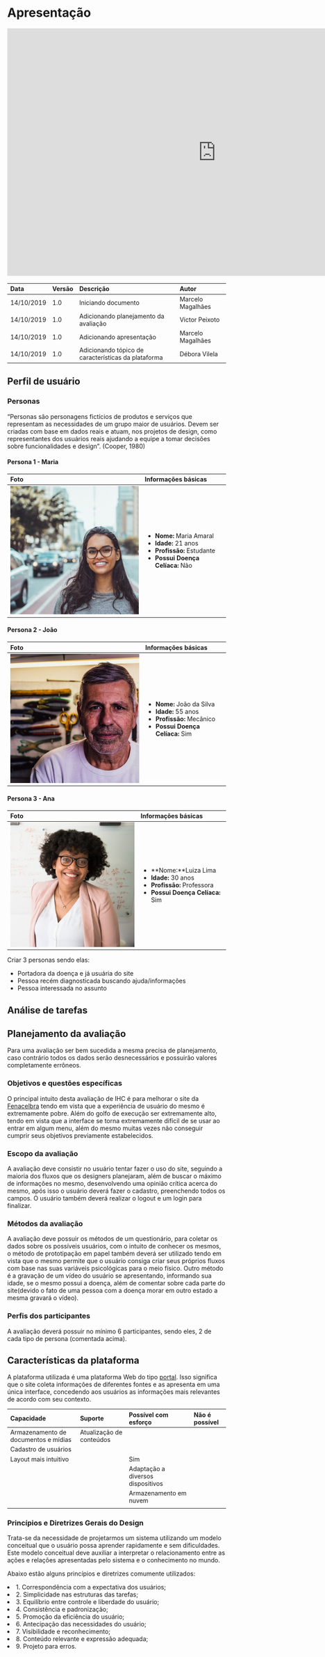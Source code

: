 # Apresentação

<iframe src="https://docs.google.com/presentation/d/1OE_XVDJrUXK5scerLn1sOKlqFtSs5Dwj3rN6Ho9LOqo/embed?start=false&loop=false&delayms=3000" frameborder="0" width="960" height="569" allowfullscreen="true" mozallowfullscreen="true" webkitallowfullscreen="true"></iframe>

| Data       | Versão | Descrição                                           | Autor             |
| :--------- | :----- | :-------------------------------------------------- | :---------------- |
| 14/10/2019 | 1.0    | Iniciando documento                                 | Marcelo Magalhães |
| 14/10/2019 | 1.0    | Adicionando planejamento da avaliação               | Victor Peixoto    |
| 14/10/2019 | 1.0    | Adicionando apresentação                            | Marcelo Magalhães |
| 14/10/2019 | 1.0    | Adicionando tópico de características da plataforma | Débora Vilela     |

## Perfil de usuário

### Personas

“Personas são personagens fictícios de produtos e serviços que representam as necessidades de um grupo maior de usuários. Devem ser criadas com base em dados reais e atuam, nos projetos de design, como representantes dos usuários reais ajudando a equipe a tomar decisões sobre funcionalidades e design”. (Cooper, 1980)

#### Persona 1 - Maria

| Foto                             | Informações básicas                                                                                                                         |
| :------------------------------- | :------------------------------------------------------------------------------------------------------------------------------------------ |
| ![Logo.](./assets/img/maria.jpg) | <ul><li>**Nome:** Maria Amaral</li><li>**Idade:** 21 anos</li><li>**Profissão:** Estudante</li><li>**Possui Doença Celíaca:** Não</li></ul> |

#### Persona 2 - João

| Foto                            | Informações básicas                                                                                                                         |
| :------------------------------ | :------------------------------------------------------------------------------------------------------------------------------------------ |
| ![Logo.](./assets/img/joao.jpg) | <ul><li>**Nome:** João da Silva</li><li>**Idade:** 55 anos</li><li>**Profissão:** Mecânico</li><li>**Possui Doença Celíaca:** Sim</li></ul> |

#### Persona 3 - Ana

| Foto                             | Informações básicas                                                                                                                       |
| :------------------------------- | :---------------------------------------------------------------------------------------------------------------------------------------- |
| ![Logo.](./assets/img/luiza.jpg) | <ul><li>**Nome:**Luiza Lima</li><li>**Idade:** 30 anos</li><li>**Profissão:** Professora</li><li>**Possui Doença Celíaca:** Sim</li></ul> |

Criar 3 personas sendo elas:

- Portadora da doença e já usuária do site
- Pessoa recém diagnosticada buscando ajuda/informações
- Pessoa interessada no assunto

## Análise de tarefas

## Planejamento da avaliação

Para uma avaliação ser bem sucedida a mesma precisa de planejamento, caso contrário todos os dados serão desnecessários e possuirão valores completamente errôneos.

### Objetivos e questões específicas

O principal intuito desta avaliação de IHC é para melhorar o site da [Fenacelbra](http://www.fenacelbra.com.br/) tendo em vista que a experiência de usuário do mesmo é extremamente pobre. Além do golfo de execução ser extremamente alto, tendo em vista que a interface se torna extremamente difícil de se usar ao entrar em algum menu, além do mesmo muitas vezes não conseguir cumprir seus objetivos previamente estabelecidos.

### Escopo da avaliação

A avaliação deve consistir no usuário tentar fazer o uso do site, seguindo a maioria dos fluxos que os designers planejaram, além de buscar o máximo de informações no mesmo, desenvolvendo uma opinião crítica acerca do mesmo, após isso o usuário deverá fazer o cadastro, preenchendo todos os campos. O usuário também deverá realizar o logout e um login para finalizar.

### Métodos da avaliação

A avaliação deve possuir os métodos de um questionário, para coletar os dados sobre os possíveis usuários, com o intuito de conhecer os mesmos, o método de prototipação em papel também deverá ser utilizado tendo em vista que o mesmo permite que o usuário consiga criar seus próprios fluxos com base nas suas variáveis psicológicas para o meio físico. Outro método é a gravação de um vídeo do usuário se apresentando, informando sua idade, se o mesmo possui a doença, além de comentar sobre cada parte do site(devido o fato de uma pessoa com a doença morar em outro estado a mesma gravará o vídeo).

### Perfis dos participantes

A avaliação deverá possuir no mínimo 6 participantes, sendo eles, 2 de cada tipo de persona (comentada acima).

## Características da plataforma

A plataforma utilizada é uma plataforma Web do tipo [portal](https://vertigo.com.br/plataforma-digital-portal-intranet-mobile/). Isso significa que o site coleta informações de diferentes fontes e as apresenta em uma única interface, concedendo aos usuários as informações mais relevantes de acordo com seu contexto.

| Capacidade                           | Suporte                  | Possível com esforço              | Não é possível |
| :----------------------------------- | :----------------------- | :-------------------------------- | :------------- |
| Armazenamento de documentos e mídias | Atualização de conteúdos |
| Cadastro de usuários                 |
| Layout mais intuitivo                |                          | Sim                               |
|                                      |                          | Adaptação a diversos dispositivos |
|                                      |                          | Armazenamento em nuvem            |
|  |

### Princípios e Diretrizes Gerais do Design

Trata-se da necessidade de projetarmos um sistema utilizando um modelo conceitual que o usuário possa aprender rapidamente e sem dificuldades. Este modelo conceitual deve auxiliar a interpretar o relacionamento entre as ações e relações apresentadas pelo sistema e o conhecimento no mundo.

Abaixo estão alguns princípios e diretrizes comumente utilizados:

<li>1. Correspondência com a expectativa dos usuários;
<li>2. Simplicidade nas estruturas das tarefas;
<li>3. Equilíbrio entre controle e liberdade do usuário;
<li>4. Consistência e padronização;
<li>5. Promoção da eficiência do usuário;
<li>6. Antecipação das necessidades do usuário;
<li>7. Visibilidade e reconhecimento;
<li>8. Conteúdo relevante e expressão adequada;
<li>9. Projeto para erros.
